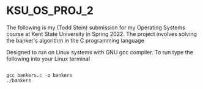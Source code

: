 # KSU_OS_PROJ_2
The following is my (Todd Stein) submission for my Operating Systems course at Kent State University in Spring 2022. The project involves solving the banker's algorithm in the C programming language

Designed to run on Linux systems with GNU gcc compiler.
To run type the following into your Linux terminal

```

gcc bankers.c -o bankers
./bankers

```
